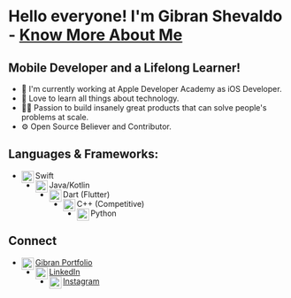 # Hello everyone! I'm Gibran Shevaldo - [Know More About Me][website]

## Mobile Developer and a Lifelong Learner!
- 📱 I'm currently working at Apple Developer Academy as iOS Developer.
- 📖 Love to learn all things about technology.
- 🧑‍💻 Passion to build insanely great products that can solve people's problems at scale.
- ⚙ Open Source Believer and Contributor.

## Languages & Frameworks:
- Swift<img align="left" alt="swift" width="22px" src="https://cdn.jsdelivr.net/npm/simple-icons@v3/icons/swift.svg"/>
- Java/Kotlin<img align="left" alt="android" width="22px" src="https://cdn.jsdelivr.net/npm/simple-icons@v3/icons/android.svg"/>
- Dart (Flutter)<img align="left" alt="flutter" width="22px" src="https://cdn.jsdelivr.net/npm/simple-icons@v3/icons/flutter.svg"/>
- C++ (Competitive)<img align="left" alt="ruby" width="22px" src="https://cdn.jsdelivr.net/npm/simple-icons@v3/icons/cplusplus.svg"/>
- Python<img align="left" alt="python" width="22px" src="https://cdn.jsdelivr.net/npm/simple-icons@v3/icons/python.svg"/>

## Connect
- [Gibran Portfolio<img align="left" alt="alfianlosari | Website" width="22px" src="https://cdn.jsdelivr.net/npm/simple-icons@3.13.0/icons/github.svg"/>][website]
- [LinkedIn<img align="left" alt="xcodingwithalfian | LinkedIn" width="22px" src="https://cdn.jsdelivr.net/npm/simple-icons@v3/icons/linkedin.svg"/>][linkedin] 
- [Instagram<img align="left" alt="xcodingwithalfian | Instagram" width="22px" src="https://cdn.jsdelivr.net/npm/simple-icons@v3/icons/instagram.svg"/>][Instagram] 


[website]: https://gibs14.github.io/WhoAmI
[linkedin]: https://www.linkedin.com/in/gibranshevaldo
[instagram]: https://www.instagram.com/arz_gbs14
